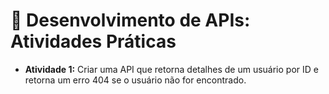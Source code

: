 # 🧭 Desenvolvimento de APIs: Atividades Práticas

- **Atividade 1:** Criar uma API que retorna detalhes de um usuário por ID e retorna um erro 404 se o usuário não for encontrado.
